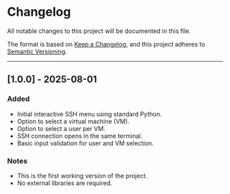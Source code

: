 # Changelog

All notable changes to this project will be documented in this file.

The format is based on [Keep a Changelog](https://keepachangelog.com/en/1.0.0/),
and this project adheres to [Semantic Versioning](https://semver.org/).

---

## [1.0.0] - 2025-08-01

### Added
- Initial interactive SSH menu using standard Python.
- Option to select a virtual machine (VM).
- Option to select a user per VM.
- SSH connection opens in the same terminal.
- Basic input validation for user and VM selection.

### Notes
- This is the first working version of the project.
- No external libraries are required.
